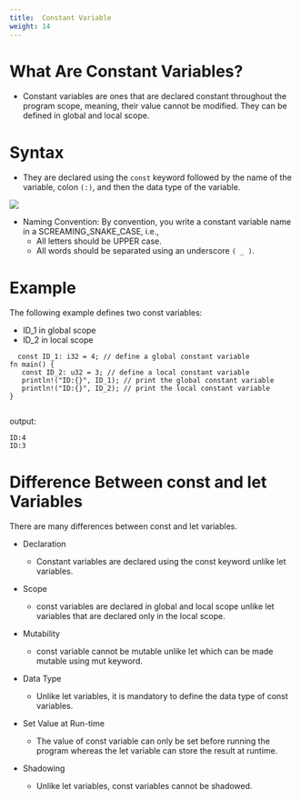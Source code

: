 ```yaml
---
title:  Constant Variable
weight: 14
---
```


# What Are Constant Variables? 

- Constant variables are ones that are declared constant throughout the program scope, meaning, their value cannot be modified. They can be defined 
in global and local scope.

# Syntax 
- They are declared using the `const` keyword followed by the name of the variable, colon `(:)`, and then the data type of the variable.

![](/img/diagrams/23.const_syntax.png)


- Naming Convention: By convention, you write a constant variable name in a SCREAMING_SNAKE_CASE, i.e.,
     - All letters should be UPPER case.
     - All words should be separated using an underscore `( _ )`.
     
# Example
The following example defines two const variables:
   - ID_1 in global scope
   - ID_2 in local scope
   
   
   
 ```
   const ID_1: i32 = 4; // define a global constant variable
fn main() {
    const ID_2: u32 = 3; // define a local constant variable
    println!("ID:{}", ID_1); // print the global constant variable
    println!("ID:{}", ID_2); // print the local constant variable
}
   
 ```
 
output:
 ```
ID:4
ID:3

```

# Difference Between const and let Variables

There are many differences between const and let variables.

- Declaration 
    - Constant variables are declared using the const keyword unlike let variables.

- Scope
    - const variables are declared in global and local scope unlike let variables that are declared only in the local scope.

- Mutability
    - const variable cannot be mutable unlike let which can be made mutable using mut keyword.

- Data Type 
  -  Unlike let variables, it is mandatory to define the data type of const variables.

- Set Value at Run-time 
  - The value of const variable can only be set before running the program whereas the let variable can store the result at runtime.

- Shadowing 
  -  Unlike let variables, const variables cannot be shadowed.

